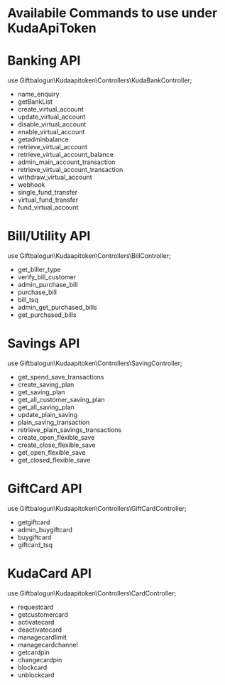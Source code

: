 # Availabile Commands to use under KudaApiToken

# Banking API
use Giftbalogun\Kudaapitoken\Controllers\KudaBankController;

- name_enquiry
- getBankList
- create_virtual_account
- update_virtual_account
- disable_virtual_account
- enable_virtual_account
- getadminbalance
- retrieve_virtual_account
- retrieve_virtual_account_balance
- admin_main_account_transaction
- retrieve_virtual_account_transaction
- withdraw_virtual_account
- webhook
- single_fund_transfer
- virtual_fund_transfer
- fund_virtual_account

# Bill/Utility API
use Giftbalogun\Kudaapitoken\Controllers\BillController;

- get_biller_type
- verify_bill_customer
- admin_purchase_bill
- purchase_bill
- bill_tsq
- admin_get_purchased_bills
- get_purchased_bills

# Savings API
use Giftbalogun\Kudaapitoken\Controllers\SavingController;

- get_spend_save_transactions
- create_saving_plan
- get_saving_plan
- get_all_customer_saving_plan
- get_all_saving_plan
- update_plain_saving
- plain_saving_transaction
- retrieve_plain_savings_transactions
- create_open_flexible_save
- create_close_flexible_save
- get_open_flexible_save
- get_closed_flexible_save


# GiftCard API
use Giftbalogun\Kudaapitoken\Controllers\GiftCardController;

- getgiftcard
- admin_buygiftcard
- buygiftcard
- giftcard_tsq

# KudaCard API
use Giftbalogun\Kudaapitoken\Controllers\CardController;

- requestcard
- getcustomercard
- activatecard
- deactivatecard
- managecardlimit
- managecardchannel
- getcardpin
- changecardpin
- blockcard
- unblockcard

